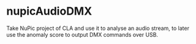 # nupicAudioDMX
Take NuPic project of CLA and use it to analyse an audio stream, to later use the anomaly score to output DMX commands over USB.
